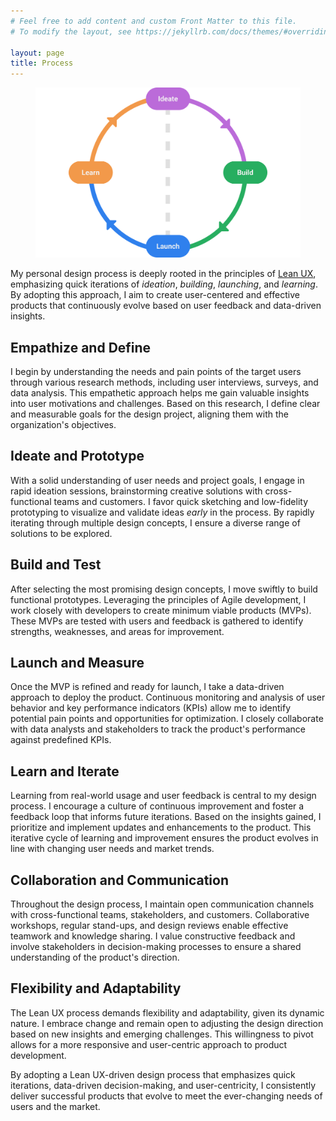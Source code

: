```yaml
---
# Feel free to add content and custom Front Matter to this file.
# To modify the layout, see https://jekyllrb.com/docs/themes/#overriding-theme-defaults

layout: page
title: Process
---
```



<figure><img src="/assets/images/Process.png" alt="Ideate, build, launch, learn"></figure>


My personal design process is deeply rooted in the principles of <a href="https://scaledagileframework.com/lean-ux/">Lean UX</a>, emphasizing quick iterations of *ideation*, *building*, *launching*, and *learning*. By adopting this approach, I aim to create user-centered and effective products that continuously evolve based on user feedback and data-driven insights.

## Empathize and Define

I begin by understanding the needs and pain points of the target users through various research methods, including user interviews, surveys, and data analysis. This empathetic approach helps me gain valuable insights into user motivations and challenges. Based on this research, I define clear and measurable goals for the design project, aligning them with the organization's objectives.

## Ideate and Prototype

With a solid understanding of user needs and project goals, I engage in rapid ideation sessions, brainstorming creative solutions with cross-functional teams and customers. I favor quick sketching and low-fidelity prototyping to visualize and validate ideas *early* in the process. By rapidly iterating through multiple design concepts, I ensure a diverse range of solutions to be explored.

## Build and Test

After selecting the most promising design concepts, I move swiftly to build functional prototypes. Leveraging the principles of Agile development, I work closely with developers to create minimum viable products (MVPs). These MVPs are tested with users and feedback is gathered to identify strengths, weaknesses, and areas for improvement.

## Launch and Measure

Once the MVP is refined and ready for launch, I take a data-driven approach to deploy the product. Continuous monitoring and analysis of user behavior and key performance indicators (KPIs) allow me to identify potential pain points and opportunities for optimization. I closely collaborate with data analysts and stakeholders to track the product's performance against predefined KPIs.

## Learn and Iterate

Learning from real-world usage and user feedback is central to my design process. I encourage a culture of continuous improvement and foster a feedback loop that informs future iterations. Based on the insights gained, I prioritize and implement updates and enhancements to the product. This iterative cycle of learning and improvement ensures the product evolves in line with changing user needs and market trends.

## Collaboration and Communication

Throughout the design process, I maintain open communication channels with cross-functional teams, stakeholders, and customers. Collaborative workshops, regular stand-ups, and design reviews enable effective teamwork and knowledge sharing. I value constructive feedback and involve stakeholders in decision-making processes to ensure a shared understanding of the product's direction.

## Flexibility and Adaptability

The Lean UX process demands flexibility and adaptability, given its dynamic nature. I embrace change and remain open to adjusting the design direction based on new insights and emerging challenges. This willingness to pivot allows for a more responsive and user-centric approach to product development.

By adopting a Lean UX-driven design process that emphasizes quick iterations, data-driven decision-making, and user-centricity, I consistently deliver successful products that evolve to meet the ever-changing needs of users and the market.
